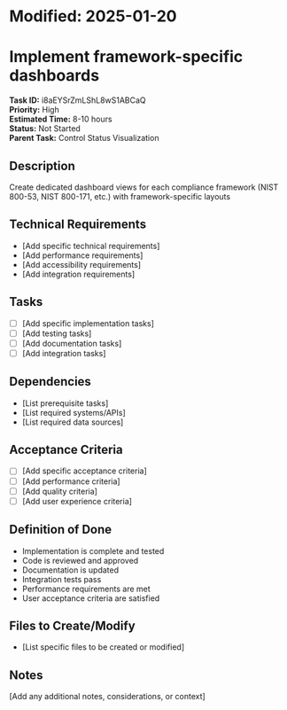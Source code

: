 # Modified: 2025-01-20

# Implement framework-specific dashboards

**Task ID:** i8aEYSrZmLShL8wS1ABCaQ  
**Priority:** High  
**Estimated Time:** 8-10 hours  
**Status:** Not Started  
**Parent Task:** Control Status Visualization

## Description
Create dedicated dashboard views for each compliance framework (NIST 800-53, NIST 800-171, etc.) with framework-specific layouts

## Technical Requirements
- [Add specific technical requirements]
- [Add performance requirements]
- [Add accessibility requirements]
- [Add integration requirements]

## Tasks
- [ ] [Add specific implementation tasks]
- [ ] [Add testing tasks]
- [ ] [Add documentation tasks]
- [ ] [Add integration tasks]

## Dependencies
- [List prerequisite tasks]
- [List required systems/APIs]
- [List required data sources]

## Acceptance Criteria
- [ ] [Add specific acceptance criteria]
- [ ] [Add performance criteria]
- [ ] [Add quality criteria]
- [ ] [Add user experience criteria]

## Definition of Done
- Implementation is complete and tested
- Code is reviewed and approved
- Documentation is updated
- Integration tests pass
- Performance requirements are met
- User acceptance criteria are satisfied

## Files to Create/Modify
- [List specific files to be created or modified]

## Notes
[Add any additional notes, considerations, or context]
